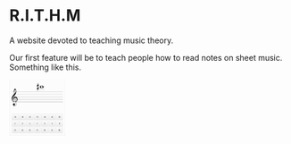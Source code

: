 <h1>R.I.T.H.M</h1>

A website devoted to teaching music theory.

Our first feature will be to teach people how to read notes on sheet music. Something
like this.

<img src="readme_pictures/goal.png" alt="..." height="100" width="100">
